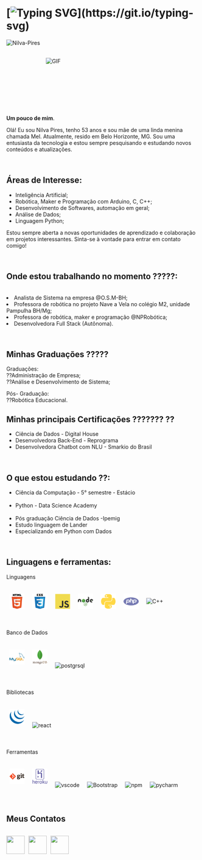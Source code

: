 # [![Typing SVG](https://readme-typing-svg.demolab.com?font=Indie+Flower&size=40&pause=1000&color=cf9075&background=FFFFFF00&vCenter=true&width=700&height=60&lines=%F0%9F%91%8B+Hello!+sejam+bem+Vindos(as)!!!!)](https://git.io/typing-svg)
<p align="left"> <img src="https://komarev.com/ghpvc/?username=nilva2020" alt="Nilva-Pires" /> </p>
</br>

<img align="right" alt="GIF" src="https://octocat-generator-assets.githubusercontent.com/my-octocat-1615670651576.png" width="400px" />

</br>
</br>
</br>
</br>
</br>
</br>
</br>
</br>


<p align="left" > <b>Um pouco de mim</b>.</p>
<p>Olá! Eu sou Nilva Pires, tenho 53 anos e sou mãe de uma linda menina chamada Mel. Atualmente, resido em Belo Horizonte, MG. Sou uma entusiasta da tecnologia e estou sempre pesquisando e estudando novos conteúdos e atualizações.</p>
</br>
<h2>Áreas de Interesse:</h2>
<ul>
<li>Inteligência Artificial;</li>
<li>Robótica, Maker e Programação com Arduino, C, C++;</li>
<li>Desenvolvimento de Softwares, automação em geral;</li>
<li>Análise de Dados;</li>
<li>Linguagem Python;</li>
</ul>
<p>Estou sempre aberta a novas oportunidades de aprendizado e colaboração em projetos interessantes. Sinta-se à vontade para entrar em contato comigo!</p>

</br>
<h2>Onde estou trabalhando no momento ?????:</h2>
</br>
  <li> Analista de Sistema na empresa @O.S.M-BH;</li>
  <li> Professora de robótica no projeto Nave a Vela no colégio M2, unidade Pampulha BH/Mg;</li>
  <li> Professora de robótica, maker e programação @NPRobótica;</li>
  <li> Desenvolvedora Full Stack (Autônoma).</li>

</p>

</br>
<h2>Minhas Graduações ?????</h2>
<p align="left" >Graduações:</br>
                    ??Administração de Empresa;</br>
                   ??Análise e Desenvolvimento de Sistema;</br>
                  </p>
<p align="left" >Pós- Graduação:</br>
                ??Robótica Educacional.
           
  </br>          
  
  <h2>Minhas principais Certificações ??????? ??</h2>
  
  <ul>
    <li>Ciência de Dados - Digital House</li>
    <li>Desenvolvedora Back-End - Reprograma</li>
    <li>Desenvolvedora Chatbot com NLU - Smarkio do Brasil</li>
  </ul>

  </br>                   
<h2 >O que estou estudando ??:</h2>

<ul>
  <li> Ciência da Computação - 5° semestre - Estácio</li></br>
  <li> Python - Data Science Academy </li></br>
  <li> Pós graduação Ciência de Dados -Ipemig</li>
    <li> Estudo linguagem de Lander </li>
  <li> Especializando em Python com Dados</li>

</ul>
</br>




<h2>Linguagens e ferramentas:</h2>  

<p>Linguagens</p>

<p style="display: inline-block;">
<img align="center" src="https://raw.githubusercontent.com/devicons/devicon/master/icons/html5/html5-original-wordmark.svg" alt="html5" width="40" height="40" style="margin: 8px;"/> 
<img align="center" src="https://raw.githubusercontent.com/devicons/devicon/master/icons/css3/css3-original-wordmark.svg" alt="css3" width="40" height="40" style="margin: 8px;"/>
<img align="center" src="https://raw.githubusercontent.com/devicons/devicon/master/icons/javascript/javascript-original.svg" alt="javascript" width="40" height="40" style="margin: 8px;"/> 
<img align="center" src="https://raw.githubusercontent.com/devicons/devicon/master/icons/nodejs/nodejs-original-wordmark.svg" alt="nodejs" width="40" height="40" style="margin: 8px;"/> 
<img align="center" src="https://raw.githubusercontent.com/devicons/devicon/master/icons/python/python-plain.svg" alt="Python" width="40" height="40" style="margin: 8px;"/>
<img align="center" src="https://raw.githubusercontent.com/devicons/devicon/master/icons/php/php-plain.svg" alt="PHP" width="40" height="40" style="margin: 8px;"/>
<img align="center" src="https://icongr.am/devicon/csharp-plain.svg?size=128&color=79ba17" alt="C++" width="40" height="40" style="margin: 8px;"/>
</p>
<br/><br/>

<p>Banco de Dados</p>
<p style="display: inline-block;">
<img src="https://raw.githubusercontent.com/devicons/devicon/master/icons/mysql/mysql-original-wordmark.svg" alt="mysql" width="40" height="40" style="margin: 8px;"/> 
<img src="https://raw.githubusercontent.com/devicons/devicon/master/icons/mongodb/mongodb-original-wordmark.svg" alt="mongodb" width="40" height="40" style="margin: 8px;"/>
<img src="https://icongr.am/devicon/postgresql-original-wordmark.svg?size=128&color=79ba17" alt="postgrsql" width="40" height="40" style="margin: 8px;"/>
</p>
<br/><br/>
         
<p>Bibliotecas</p>
<p style="display: inline-block;">
<img src="https://raw.githubusercontent.com/devicons/devicon/master/icons/jquery/jquery-plain.svg" alt="Jquery" width="40" height="40" style="margin: 8px;"/>
<img src="https://icongr.am/devicon/react-original-wordmark.svg?size=128&color=79ba17" alt="react" width="40" height="40" style="margin: 8px;"/>
</p>
<br/><br/>

<p>Ferramentas</p>
<p style="display: inline-block;">
<img src="https://raw.githubusercontent.com/devicons/devicon/master/icons/git/git-original-wordmark.svg" alt="git" width="40" height="40" style="margin: 8px;"/>
<img src="https://raw.githubusercontent.com/devicons/devicon/master/icons/heroku/heroku-original-wordmark.svg" alt="heroku" width="40" height="40" style="margin: 8px;"/>
<img src="https://i.ibb.co/qRxV2fK/download.png" alt="vscode" width="40" height="40" style="margin: 8px;"/>
<img src="https://img.icons8.com/nolan/64/bootstrap.png" alt="Bootstrap" width="40" height="40" style="margin: 8px;"/>
<img src="https://icongr.am/devicon/npm-original-wordmark.svg?size=128&color=79ba17" alt="npm" width="40" height="40" style="margin: 8px;"/>
<img src="https://icongr.am/devicon/pycharm-original-wordmark.svg?size=128&color=79ba17" alt="pycharm" width="40" height="40" style="margin: 8px;"/>
</p>
<br/><br/>

<h2>Meus Contatos</h2>

<p style="display: inline-block;">
  <a href="mailto:piresnilva@gmail.com" target="_blank">
    <img align="right" src="https://img.icons8.com/color/48/gmail-new.png" width="48px" height="48px" style="margin-right: 10px;">
  </a>
  <a href="https://github.com/nilva2020" target="_blank">
    <img align="right" src="https://cdn.iconscout.com/icon/free/png-256/github-108-438008.png" width="48px" height="48px" style="margin-right: 10px;">
  </a>
  <a href="https://www.linkedin.com/in/nilva-pires/" target="_blank">
    <img align="right" src="https://i.ibb.co/Kx2GSrT/linkedin.png" width="48px" height="48px" style="margin-right: 10px;">
  </a>
</p>
